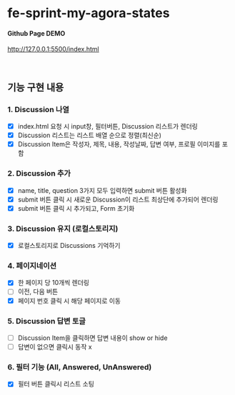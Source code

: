 # fe-sprint-my-agora-states

#### Github Page DEMO

http://127.0.0.1:5500/index.html

<br>

## 기능 구현 내용

### 1. Discussion 나열

- [x] index.html 요청 시 input창, 필터버튼, Discussion 리스트가 렌더링
- [x] Discussion 리스트는 리스트 배열 순으로 정렬(최신순)
- [x] Discussion Item은 작성자, 제목, 내용, 작성날짜, 답변 여부, 프로필 이미지를 포함

### 2. Discussion 추가

- [x] name, title, question 3가지 모두 입력하면 submit 버튼 활성화
- [x] submit 버튼 클릭 시 새로운 Discussion이 리스트 최상단에 추가되어 렌더링
- [x] submit 버튼 클릭 시 추가되고, Form 초기화

### 3. Discussion 유지 (로컬스토리지)

- [x] 로컬스토리지로 Discussions 기억하기

### 4. 페이지네이션

- [x] 한 페이지 당 10개씩 렌더링
- [ ] 이전, 다음 버튼
- [x] 페이지 번호 클릭 시 해당 페이지로 이동

### 5. Discussion 답변 토글

- [ ] Discussion Item을 클릭하면 답변 내용이 show or hide
- [ ] 답변이 없으면 클릭시 동작 x

### 6. 필터 기능 (All, Answered, UnAnswered)

- [x] 필터 버튼 클릭시 리스트 소팅
